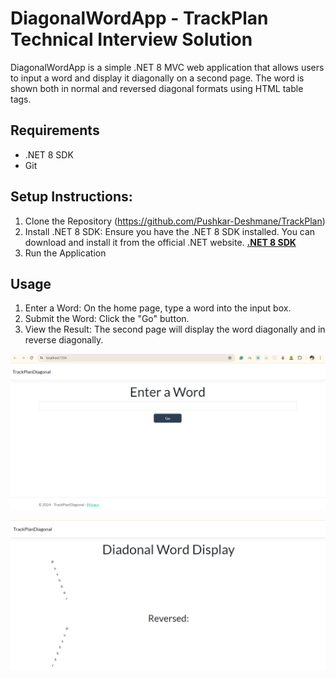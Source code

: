 # DiagonalWordApp - TrackPlan Technical Interview Solution

DiagonalWordApp is a simple .NET 8 MVC web application that allows users to input a word and display it diagonally on a second page. The word is shown both in normal and reversed diagonal formats using HTML table tags.

## Requirements
* .NET 8 SDK
* Git


## Setup Instructions:

1. Clone the Repository (https://github.com/Pushkar-Deshmane/TrackPlan)
3. Install .NET 8 SDK: Ensure you have the .NET 8 SDK installed. You can download and install it from the official .NET website. [**.NET 8 SDK**](https://dotnet.microsoft.com/en-us/download/dotnet/8.0)
4. Run the Application

## Usage
1. Enter a Word: On the home page, type a word into the input box.
2. Submit the Word: Click the "Go" button.
3. View the Result: The second page will display the word diagonally and in reverse diagonally.

![Screenshot of first screen](https://github.com/Pushkar-Deshmane/TrackPlan/blob/master/TrackPlan/TrackPlanDiagonal/wwwroot/Home.PNG)

![Screenshot of second screen](https://github.com/Pushkar-Deshmane/TrackPlan/blob/master/TrackPlan/TrackPlanDiagonal/wwwroot/reverse.PNG)
